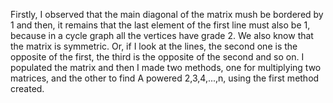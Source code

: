 Firstly, I observed that the main diagonal of the matrix mush be bordered by 1 and then, it remains that the last element of the first line must also be 1, 
because in a cycle graph all the vertices have grade 2. We also know that the matrix is symmetric. Or, if I look at the lines, the second one is the opposite of the first, the third is the opposite of the second and so on. 
I populated the matrix and then I made two methods, one for multiplying two matrices, and the other to find A powered 2,3,4,...,n, using the first method created.
